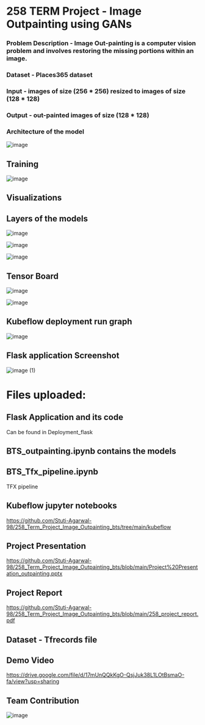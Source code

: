 # 258 TERM Project - Image Outpainting using GANs
### Problem Description - Image Out-painting is a computer vision problem and involves restoring the missing portions within an image.
### Dataset - Places365 dataset
### Input - images of size (256 * 256) resized to images of size (128 * 128)
### Output - out-painted images of size (128 * 128)
###  Architecture of the model
![image](https://user-images.githubusercontent.com/71077352/118418503-8c82b980-b66d-11eb-862a-52de0742b56f.png)


## Training
![image](https://user-images.githubusercontent.com/71077352/118418598-da97bd00-b66d-11eb-8d32-d6a095370252.png)


##  Visualizations

##  Layers of the models
![image](https://user-images.githubusercontent.com/71077352/118418611-eaaf9c80-b66d-11eb-9b12-3193816c8f01.png)

![image](https://user-images.githubusercontent.com/71077352/118418621-f307d780-b66d-11eb-96b8-f5ea63322e93.png)

![image](https://user-images.githubusercontent.com/71077352/118418626-f7cc8b80-b66d-11eb-9531-5db9502653a3.png)


## Tensor Board

![image](https://user-images.githubusercontent.com/71077352/118418640-0b77f200-b66e-11eb-8aa5-106c1943f268.png)

![image](https://user-images.githubusercontent.com/71077352/118418644-103ca600-b66e-11eb-8519-5f8ec18fd6d0.png)

## Kubeflow deployment run graph

![image](https://user-images.githubusercontent.com/11368304/118418921-40387900-b66f-11eb-869c-16596d780988.png)

##  Flask application Screenshot
![image (1)](https://user-images.githubusercontent.com/11368304/118418967-737b0800-b66f-11eb-83b3-56b1c8b2d3dd.png)


# Files uploaded:

## Flask Application and its code
Can be found in Deployment_flask
## BTS_outpainting.ipynb contains the models

## BTS_Tfx_pipeline.ipynb
TFX pipeline

## Kubeflow jupyter notebooks
https://github.com/Stuti-Agarwal-98/258_Term_Project_Image_Outpainting_bts/tree/main/kubeflow

## Project Presentation
https://github.com/Stuti-Agarwal-98/258_Term_Project_Image_Outpainting_bts/blob/main/Project%20Presentation_outpainting.pptx
## Project Report
https://github.com/Stuti-Agarwal-98/258_Term_Project_Image_Outpainting_bts/blob/main/258_project_report.pdf

## Dataset - Tfrecords file

## Demo Video 
https://drive.google.com/file/d/17mUnQQkKgO-QsjJuk38L1LOtBsmaO-fa/view?usp=sharing

## Team Contribution
![image](https://user-images.githubusercontent.com/71077352/118420493-d66e9e00-b673-11eb-9e9f-7a226fd11bce.png)

